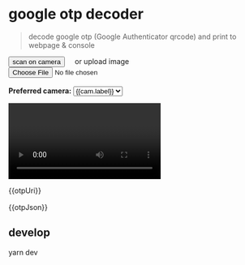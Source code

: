 # google otp decoder

> decode google otp (Google Authenticator qrcode) and print to webpage & console

<div id="example">
  <button @click="scancamera">scan on camera</button>
  <span style="margin: 0 1rem 0 1rem">or upload image</span>
  <label>
    <input type="file" @input="uploadimg" />
  </label>
  <br />
  <br />

  <div>
    <b>Preferred camera:</b>
    <select id="cam-list" @input="changeCam">
        <option v-for="cam in camList" :value="cam.value">{{cam.label}}</option>
    </select>
  </div>

<video ref="video" autoplay playsinline style="max-width: 30rem"></video>

  <div style="word-wrap: break-word; white-space: pre-wrap; padding-bottom: 1rem;">{{otpUri}}</div>
  <div style="word-wrap: break-word; white-space: pre-wrap;">{{otpJson}}</div>
</div>

<script>   
  function decodeOtpUri(input) {
      let inputBase64 = input.replace('otpauth-migration://offline?data=', '')
      inputBase64 = unescape(inputBase64)

      const inputUtf8str = window.atob(inputBase64)

      const carr = inputUtf8str.split('')
      const buf = new Uint8Array(carr.length)
      carr.forEach((c, i) => {
        buf[i] = c.charCodeAt(0)
      })

      const pb = `syntax = "proto3";
option go_package = "github.com/kuingsmile/decodeGoogleOTP/migrationpayload";

message MigrationPayload {
  enum Algorithm {
    ALGO_INVALID = 0;
    ALGO_SHA1 = 1;
  }

  enum OtpType {
    OTP_INVALID = 0;
    OTP_HOTP = 1;
    OTP_TOTP = 2;
  }

  message OtpParameters {
    bytes secret = 1;
    string name = 2;
    string issuer = 3;
    Algorithm algorithm = 4;
    int32 digits = 5;
    OtpType type = 6;
    int64 counter = 7;
  }

  repeated OtpParameters otp_parameters = 1;
  int32 version = 2;
  int32 batch_size = 3;
  int32 batch_index = 4;
  int32 batch_id = 5;
}`
      const parsed = protobuf.parse(pb)
      const decodeRaw = parsed.root.MigrationPayload.decode(buf)
      const jspayload = parsed.root.MigrationPayload.toObject(decodeRaw, {
        enums: String,
        longs: String,
        bytes: String,
        defaults: true,
        arrays: true,
        objects: true,
        oneofs: true
      });
      return jspayload
    }


  new Vue({
    el: '#example',
    data() {
      return {
        otpUri: '',
        otpJson: '',
        qrScanner: null,
        camList: [
          {
            label: 'Environment Facing (default)',
            value: 'environment'
          },
          {
            label: 'user',
            value: 'user'
          }
        ]
      };
    },
    methods: {
      async changeCam(event) {
        if(this.qrScanner){
          this.qrScanner.setCamera(event.target.value)
        }
      },
      async scancamera() {
        const video = this.$refs.video;

        const qrScanner = new QrScanner(
          video,
          result => {
            console.log(result.data)
            this.otpUri = result.data
            const otpjson = decodeOtpUri(result.data)
            this.otpJson = JSON.stringify(otpjson)
          },
          {
            highlightScanRegion: true,
            highlightCodeOutline: true,
          },
        );
        this.qrScanner = qrScanner;

        await qrScanner.start();
        const cameras = await QrScanner.listCameras(true);

        cameras.forEach(camera => {
            this.camList.push({
              value: camera.id,
              label: camera.label
            });
        });
      },

      async uploadimg($event) {
        const file = $event.target.files[0]
        const result = await QrScanner.scanImage(file)
        this.otpUri = result
        const otpjson = decodeOtpUri(result)
        this.otpJson = JSON.stringify(otpjson)
      }
    }
  });
</script>

## develop

yarn dev
